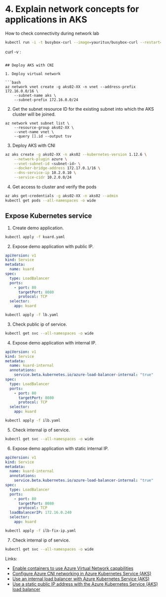 # 4. Explain network concepts for applications in AKS

How to check connectivity during network lab

```bash
kubectl run -i -t busybox-curl --image=yauritux/busybox-curl --restart=Never```

```
curl -v <ip>:<port>
```

## Deploy AKS with CNI

1. Deploy virtual network

```bash
az network vnet create -g aks02-XX -n vnet --address-prefix 172.16.0.0/16 \
    --subnet-name aks \
    --subnet-prefix 172.16.0.0/24
```

2. Get the subnet resource ID for the existing subnet into which the AKS cluster will be joined.

```
az network vnet subnet list \
    --resource-group aks02-XX \
    --vnet-name vnet \
    --query [].id --output tsv
```

3. Deploy AKS with CNI

```bash
az aks create -g aks02-XX -n aks02 --kubernetes-version 1.12.6 \
    --network-plugin azure \
    --vnet-subnet-id <subnet-id> \
    --docker-bridge-address 172.17.0.1/16 \
    --dns-service-ip 10.2.0.10 \
    --service-cidr 10.2.0.0/24
```
4. Get access to cluster and verify the pods

```bash
az aks get-credentials -g aks02-XX -n aks02 --admin
kubectl get pods --all-namespaces -o wide
```

## Expose Kubernetes service

1. Create demo application.

```bash
kubectl apply -f kuard.yaml
```

2. Expose demo application with public IP.

```yaml
apiVersion: v1
kind: Service
metadata:
  name: kuard
spec:
  type: LoadBalancer
  ports:
    - port: 80
      targetPort: 8080
      protocol: TCP
  selector:
    app: kuard
```

```bash
kubectl apply -f lb.yaml
```

3. Check public ip of service.

```bash
kubectl get svc --all-namespaces -o wide
```

4. Expose demo application with internal IP.

```yaml
apiVersion: v1
kind: Service
metadata:
  name: kuard-internal
  annotations:
    service.beta.kubernetes.io/azure-load-balancer-internal: "true"
spec:
  type: LoadBalancer
  ports:
    - port: 80
      targetPort: 8080
      protocol: TCP
  selector:
    app: kuard
```

```bash
kubectl apply -f ilb.yaml
```

5. Check internal ip of service.

```bash
kubectl get svc --all-namespaces -o wide
```

6. Expose demo application with static internal IP.

```yaml
apiVersion: v1
kind: Service
metadata:
  name: kuard-internal
  annotations:
    service.beta.kubernetes.io/azure-load-balancer-internal: "true"
spec:
  type: LoadBalancer
  ports:
    - port: 80
      targetPort: 8080
      protocol: TCP
  loadBalancerIP: 172.16.0.240
  selector:
    app: kuard
```

```bash
kubectl apply -f ilb-fix-ip.yaml
```

7. Check internal ip of service.

```bash
kubectl get svc --all-namespaces -o wide
```

Links:
- [Enable containers to use Azure Virtual Network capabilities](https://docs.microsoft.com/en-us/azure/virtual-network/container-networking-overview
)
- [Configure Azure CNI networking in Azure Kubernetes Service (AKS)](https://docs.microsoft.com/en-us/azure/aks/configure-advanced-networking
)
- [Use an internal load balancer with Azure Kubernetes Service (AKS)](https://docs.microsoft.com/en-us/azure/aks/internal-lb)
- [Use a static public IP address with the Azure Kubernetes Service (AKS) load balancer](https://docs.microsoft.com/en-us/azure/aks/static-ip)

